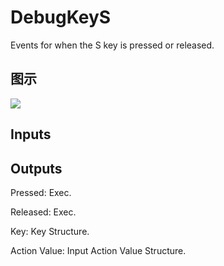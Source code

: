 # DebugKeyS

Events for when the S key is pressed or released.

## 图示

![]($-20221218-19204566.png)

## Inputs

## Outputs

Pressed: Exec.

Released: Exec.

Key: Key Structure.

Action Value: Input Action Value Structure.

